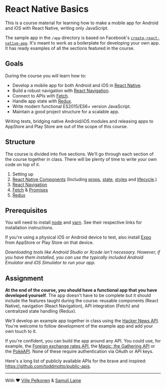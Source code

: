 # React Native Basics

This is a course material for learning how to make a mobile app for Android and iOS with React Native, writing only JavaScript.

The sample app in the `/app` directory is based on Facebook's [`create-react-native-app`](https://github.com/react-community/create-react-native-app). It's meant to work as a boilerplate for developing your own app. It has ready examples of all the sections featured in the course.

## Goals
During the course you will learn how to:

* Develop a mobile app for both Android and iOS in [React Native](https://facebook.github.io/react-native/).
* Build a robust navigation with [React Navigation](https://reactnavigation.org/docs/hello-react-navigation.html).
* Connect to APIs with [Fetch](https://facebook.github.io/react-native/docs/network.html).
* Handle app state with [Redux](https://redux.js.org/).
* Write modern functional ES2015/ES6+ version JavaScript.
* Maintain a good project structure for a scalable app.

Writing tests, bridging native Android/iOS modules and releasing apps to AppStore and Play Store are out of the scope of this course.

## Structure
The course is divided into five sections. We'll go through each section of the course together in class. There will be plenty of time to write your own code on top of it.

1. Setting up
2. [React Native Components](https://facebook.github.io/react-native/docs/components-and-apis.html) (Including [props](https://facebook.github.io/react-native/docs/props.html), [state](https://facebook.github.io/react-native/docs/state.html), [styles](https://facebook.github.io/react-native/docs/style.html) and [lifecycle](https://reactjs.org/docs/state-and-lifecycle.html#adding-lifecycle-methods-to-a-class).)
3. [React Navigation](https://reactnavigation.org/docs/hello-react-navigation.html)
4. [Fetch](https://facebook.github.io/react-native/docs/network.html) & [Promises](https://developer.mozilla.org/en-US/docs/Web/JavaScript/Guide/Using_promises)
5. [Redux](https://redux.js.org/)

## Prerequisites
You will need to install [node](https://nodejs.org/en/download/) and [yarn](https://yarnpkg.com/en/docs/install). See their respective links for installation instructions.

If you're using a physical iOS or Android device to test, also install [Expo](https://expo.io/) from AppStore or Play Store on that device.

_Downloading tools like Android Studio or Xcode isn't necessary. However, if you have them installed, you can use the typically included Android Emulator and iOS Simulator to run your app._

## Assignment
**At the end of the course, you should have a functional app that you have developed yourself**. The app doesn't have to be complete but it should include the features taught during the course: reusable components (React Native), navigation (React Navigation), API integration (Fetch) and centralized state handling (Redux).

We'll develop an example app together in class using the [Hacker News API](https://github.com/HackerNews/API). You're welcome to follow development of the example app and add your own touch to it.

If you're confident, you can build the app around any API. You could use, for example, the [Foreign exchange rates API](https://exchangeratesapi.io/), the [Magic: the Gathering API](https://docs.magicthegathering.io/) or the [PokéAPI](https://pokeapi.co/). None of these require authentication via OAuth or API keys.

Here's a long list of publicly available APIs for the brave and inspired: https://github.com/toddmotto/public-apis.

---

With ♥️ [Ville Pelkonen](https://www.linkedin.com/in/vpelkonen/) & [Samuli Laine](https://www.linkedin.com/in/samuli-laine-2a5bb880/)
